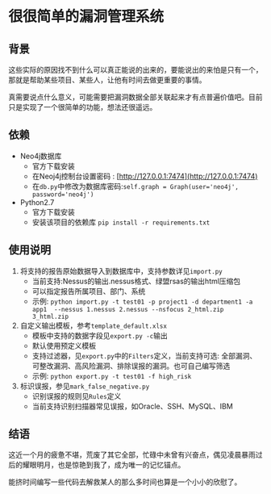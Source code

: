 # 很很简单的漏洞管理系统
## 背景
这些实际的原因找不到什么可以真正能说的出来的，要能说出的来怕是只有一个，那就是帮助某些项目、某些人，让他有时间去做更重要的事情。

真需要说点什么意义，可能需要把漏洞数据全部关联起来才有点普遍价值吧。目前只是实现了一个很简单的功能，想法还很遥远。
## 依赖
* Neo4j数据库
    * 官方下载安装
    * 在Neoj4j控制台设置密码 :  [http://127.0.0.1:7474](http://127.0.0.1:7474)
    * 在`db.py`中修改为数据库密码:`self.graph = Graph(user='neo4j', password='neo4j')`    
* Python2.7
    * 官方下载安装
    * 安装该项目的依赖库  `pip install -r requirements.txt `
## 使用说明
1. 将支持的报告原始数据导入到数据库中，支持参数详见`import.py`
    * 当前支持:Nessus的输出.nessus格式、绿盟rsas的输出html压缩包
    * 可以指定报告所属项目、部门、系统  
    * 示例:  `python import.py -t test01 -p project1 -d department1 -a app1  --nessus 1.nessus 2.nessus --nsfocus 2_html.zip 3_html.zip`
2. 自定义输出模板，参考`template_default.xlsx`
    * 模板中支持的数据字段见`export.py -c`输出
    * 默认使用预定义模板
    * 支持过滤器，见`export.py`中的`Filters`定义，当前支持可选: 全部漏洞、可整改漏洞、高风险漏洞、排除误报的漏洞。也可自己编写筛选
    *  示例:  `python export.py -t test01 -f high_risk`
3. 标识误报，参见`mark_false_negative.py`
    * 识别误报的规则见`Rules`定义
    * 当前支持识别扫描器常见误报，如Oracle、SSH、MySQL、IBM
## 结语
这近一个月的疲惫不堪，荒废了其它全部，忙碌中未曾有兴奋点，偶见凌晨暴雨过后的耀眼明月，也是惊艳到我了，成为唯一的记忆锚点。

能挤时间编写一些代码去解救某人的那么多时间也算是一个小小的欣慰了。